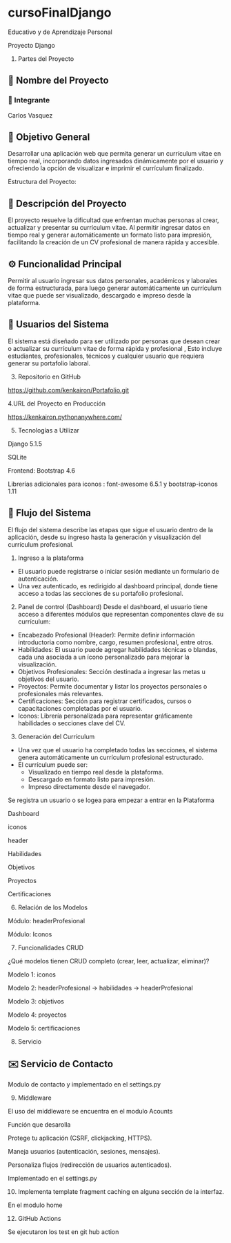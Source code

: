 # cursoFinalDjango
Educativo y de Aprendizaje Personal


Proyecto Django

1. Partes del Proyecto


## 📌 Nombre del Proyecto


### 👤 Integrante

Carlos Vasquez

## 🎯 Objetivo General

Desarrollar una aplicación web que permita generar un currículum vitae en tiempo real, incorporando datos ingresados dinámicamente por el usuario y ofreciendo la opción de visualizar e imprimir el currículum finalizado.

Estructura del Proyecto:


## 📝 Descripción del Proyecto

El proyecto resuelve la dificultad que enfrentan muchas personas al crear, actualizar y presentar su currículum vitae. Al permitir ingresar datos en tiempo real y generar automáticamente un formato listo para impresión, facilitando la creación de un CV profesional de manera rápida y accesible.


## ⚙️ Funcionalidad Principal

Permitir al usuario ingresar sus datos personales, académicos y laborales de forma estructurada, para luego generar automáticamente un currículum vitae que puede ser visualizado, descargado e impreso desde la plataforma.


## 👥 Usuarios del Sistema

El sistema está diseñado para ser utilizado por personas que desean crear o actualizar su currículum vitae de forma rápida y profesional , Esto incluye estudiantes, profesionales, técnicos y cualquier usuario que requiera generar su portafolio laboral.

3. Repositorio en GitHub

https://github.com/kenkairon/Portafolio.git

4.URL del Proyecto en Producción

https://kenkairon.pythonanywhere.com/

5. Tecnologías a Utilizar

Django 5.1.5

SQLite

Frontend: Bootstrap 4.6

Librerías adicionales para iconos : font-awesome 6.5.1  y bootstrap-iconos 1.11


## 🔄 Flujo del Sistema

El flujo del sistema describe las etapas que sigue el usuario dentro de la aplicación, desde su ingreso hasta la generación y visualización del currículum profesional.

1. Ingreso a la plataforma
- El usuario puede registrarse o iniciar sesión mediante un formulario de autenticación.
- Una vez autenticado, es redirigido al dashboard principal, donde tiene acceso a todas las secciones de su portafolio profesional.

2. Panel de control (Dashboard)
Desde el dashboard, el usuario tiene acceso a diferentes módulos que representan componentes clave de su currículum:

- Encabezado Profesional (Header): Permite definir información introductoria como nombre, cargo, resumen profesional, entre otros.
- Habilidades: El usuario puede agregar habilidades técnicas o blandas, cada una asociada a un ícono personalizado para mejorar la visualización.
- Objetivos Profesionales: Sección destinada a ingresar las metas u objetivos del usuario.
- Proyectos: Permite documentar y listar los proyectos personales o profesionales más relevantes.
- Certificaciones: Sección para registrar certificados, cursos o capacitaciones completadas por el usuario.
- Iconos: Librería personalizada para representar gráficamente habilidades o secciones clave del CV.

3. Generación del Currículum
- Una vez que el usuario ha completado todas las secciones, el sistema genera automáticamente un currículum profesional estructurado.
- El currículum puede ser:
  - Visualizado en tiempo real desde la plataforma.
  - Descargado en formato listo para impresión.
  - Impreso directamente desde el navegador.

Se registra un usuario o se logea para empezar a entrar en la Plataforma

Dashboard

iconos

header

Habilidades

Objetivos

Proyectos

Certificaciones

6. Relación de los Modelos

Módulo:  headerProfesional

Módulo: Iconos

7. Funcionalidades CRUD

¿Qué modelos tienen CRUD completo (crear, leer, actualizar, eliminar)?

Modelo 1: iconos

Modelo 2: headerProfesional -> habilidades -> headerProfesional

Modelo 3: objetivos

Modelo 4: proyectos

Modelo 5: certificaciones

8. Servicio


## ✉️ Servicio de Contacto

Modulo de contacto y implementado en el settings.py

9. Middleware

El uso del middleware se encuentra en el  modulo Acounts

Función que desarolla

Protege tu aplicación (CSRF, clickjacking, HTTPS).

Maneja usuarios (autenticación, sesiones, mensajes).

Personaliza flujos (redirección de usuarios autenticados).

Implementado en el settings.py

10. Implementa template fragment caching en alguna sección de la interfaz.

En el modulo home

12. GitHub Actions

Se ejecutaron los test  en git hub action